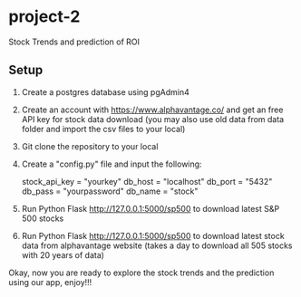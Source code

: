 # project-2

Stock Trends and prediction of ROI

## Setup

1) Create a postgres database using pgAdmin4

2) Create an account with https://www.alphavantage.co/ and get an free API key for stock data download 
    (you may also use old data from data folder and import the csv files to your local)

3) Git clone the repository to your local

4) Create a "config.py" file and input the following:

    stock_api_key = "yourkey"
    db_host = "localhost"
    db_port = "5432"
    db_pass = "yourpassword"
    db_name = "stock"

5) Run Python Flask http://127.0.0.1:5000/sp500 to download latest S&P 500 stocks

6) Run Python Flask http://127.0.0.1:5000/sp500 to download latest stock data from alphavantage website
    (takes a day to download all 505 stocks with 20 years of data)

Okay, now you are ready to explore the stock trends and the prediction using our app, enjoy!!!



